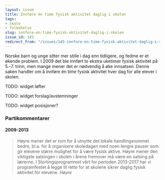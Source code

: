 ```yaml
---
layout: issue
title: Innføre én time fysisk aktivitet daglig i skolen
tags:
- skole
- folkehelse
slug: innfore-en-time-fysisk-aktivitet-daglig-i-skolen
issue_id: 145
redirect_from: "/issues/145-innfore-en-time-fysisk-aktivitet-daglig-i-skolen"
---
```


Norske barn og unge sitter mer stille i dag enn tidligere, og fedme er et økende problem. I 2009 det ble innført to ekstra uketimer fysisk aktivitet på 5.–7. trinn, men mange mener det er nødvendig å øke innsatsen. Denne saken handler om å innføre én time fysisk aktivitet hver dag for alle elever i skolen.

TODO: widget løfter

TODO: widget forslag/avstemninger

TODO: widget posisjoner?

### Partikommentarer

#### 2009-2013


> Høyre mener det er rom for å utnytte det lokale handlingsrommet bedre, bl.a. for å organisere skoledagen med noen lengre pauser som gir elevene større mulighet for å være fysisk aktive. Høyre mener den viktigste satsingen i skolen i årene fremover må være en satsing på lærerne. I Stortingsprogrammet vårt for perioden 2013-2017 har vi programfestet å legge til rette for at skolene sikrer daglig fysisk aktivitet for elevene.
> <cite>Høyre</cite>

